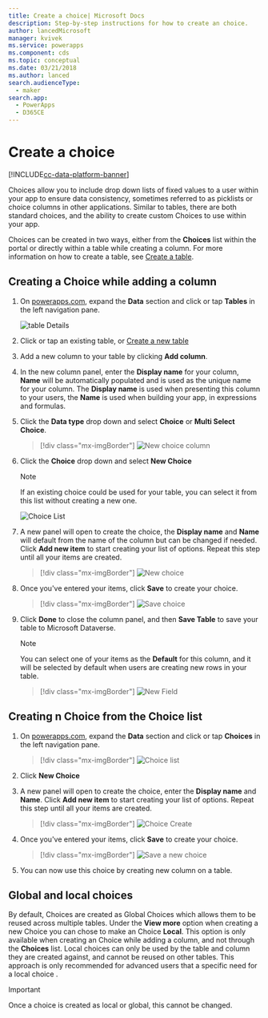 ```yaml
---
title: Create a choice| Microsoft Docs
description: Step-by-step instructions for how to create an choice.
author: lancedMicrosoft
manager: kvivek
ms.service: powerapps
ms.component: cds
ms.topic: conceptual
ms.date: 03/21/2018
ms.author: lanced
search.audienceType: 
  - maker
search.app: 
  - PowerApps
  - D365CE
---
```


# Create a choice

[!INCLUDE[cc-data-platform-banner](../../includes/cc-data-platform-banner.md)]

Choices allow you to include drop down lists of fixed values to a user within your app to ensure data consistency, sometimes referred to as picklists or choice columns in other applications. Similar to tables, there are both standard choices, and the ability to create custom Choices to use within your app.

Choices can be created in two ways, either from the **Choices** list within the portal or directly within a table while creating a column. For more information on how to create a table, see [Create a table](data-platform-create-entity.md).

## Creating a Choice while adding a column

1. On [powerapps.com](https://make.powerapps.com/?utm_source=padocs&utm_medium=linkinadoc&utm_campaign=referralsfromdoc), expand the **Data** section and click or tap **Tables** in the left navigation pane.

    ![table Details](./media/data-platform-cds-create-entity/entitylist.png "table List")

2. Click or tap an existing table, or [Create a new table](data-platform-create-entity.md)

3. Add a new column to your table by clicking **Add column**.

4. In the new column panel, enter the **Display name** for your column, **Name** will be automatically populated and is used as the unique name for your column. The **Display name** is used when presenting this column to your users, the **Name** is used when building your app, in expressions and formulas.

5. Click the **Data type** drop down and select **Choice** or **Multi Select Choice**.

    > [!div class="mx-imgBorder"] 
    > ![New choice column](./media/data-platform-cds-create-entity/newfieldpanel.png "New Column Panel")

6. Click the **Choice** drop down and select **New Choice**

    > [!NOTE]
    > If an existing choice  could be used for your table, you can select it from this list without creating a new one.

    ![Choice List](./media/data-platform-cds-newoptionset/fieldpanel-1.png "Choice list")

7. A new panel will open to create the choice, the **Display name** and **Name** will default from the name of the column but can be changed if needed. Click **Add new item** to start creating your list of options. Repeat this step until all your items are created.

    > [!div class="mx-imgBorder"] 
    > ![New choice](./media/data-platform-cds-newoptionset/field-optionsetpanel.png "New choice")

8. Once you've entered your items, click **Save** to create your choice.

    > [!div class="mx-imgBorder"] 
    > ![Save choice](./media/data-platform-cds-newoptionset/field-optionsetpanel-values.png "Save choirce")

9. Click **Done** to close the column panel, and then **Save Table** to save your table to Microsoft Dataverse.

    > [!NOTE]
    > You can select one of your items as the **Default** for this column, and it will be selected by default when users are creating new rows in your table.

    > [!div class="mx-imgBorder"] 
    > ![New Field](./media/data-platform-cds-newoptionset/fieldpanel-2.png "New Column Panel")

## Creating n Choice from the Choice list

1. On [powerapps.com](https://make.powerapps.com/?utm_source=padocs&utm_medium=linkinadoc&utm_campaign=referralsfromdoc), expand the **Data** section and click or tap **Choices** in the left navigation pane.

    > [!div class="mx-imgBorder"] 
    > ![Choice list](./media/data-platform-cds-newoptionset/optionsetlist.png "Choice List")

2. Click **New Choice**

3. A new panel will open to create the choice, enter the **Display name** and **Name**. Click **Add new item** to start creating your list of options. Repeat this step until all your items are created.

    > [!div class="mx-imgBorder"] 
    > ![Choice Create](./media/data-platform-cds-newoptionset/optionset-create.png "Choice Create")

4. Once you've entered your items, click **Save** to create your choice.

    > [!div class="mx-imgBorder"] 
    > ![Save a new choice](./media/data-platform-cds-newoptionset/optionset-create-values.png "Save a new choice")

5. You can now use this choice  by creating new column on a table.

## Global and local choices

By default, Choices are created as Global Choices which allows them to be reused across multiple tables. Under the **View more** option when creating a new Choice you can chose to make an Choice **Local**. This option is only available when creating an Choice while adding a column, and not through the **Choices** list. Local choices can only be used by the table and column they are created against, and cannot be reused on other tables. This approach is only recommended for advanced users that a specific need for a local choice .

> [!IMPORTANT]
> Once a choice  is created as local or global, this cannot be changed.
